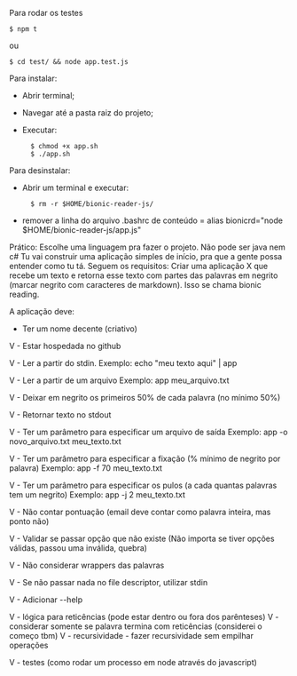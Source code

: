 Para rodar os testes

    $ npm t

ou

    $ cd test/ && node app.test.js

Para instalar:
- Abrir terminal;
- Navegar até a pasta raiz do projeto;
- Executar:
    
        $ chmod +x app.sh
        $ ./app.sh
    
Para desinstalar:
- Abrir um terminal e executar:
        
        $ rm -r $HOME/bionic-reader-js/
        
- remover a linha do arquivo .bashrc de conteúdo = alias bionicrd="node $HOME/bionic-reader-js/app.js"










Prático:
Escolhe uma linguagem pra fazer o projeto. Não pode ser java nem c#
Tu vai construir uma aplicação simples de início, pra que a gente possa entender como tu tá. Seguem os requisitos:
Criar uma aplicação X que recebe um texto e retorna esse texto com partes das palavras em negrito (marcar negrito com caracteres de markdown). Isso se chama bionic reading.

A aplicação deve:

 - Ter um nome decente (criativo)

V - Estar hospedada no github

V - Ler a partir do stdin.
    Exemplo: echo "meu texto aqui" | app

V - Ler a partir de um arquivo
    Exemplo: app meu_arquivo.txt

V - Deixar em negrito os primeiros 50% de cada palavra (no mínimo 50%)

V - Retornar texto no stdout

V - Ter um parâmetro para especificar um arquivo de saída
    Exemplo: app -o novo_arquivo.txt meu_texto.txt

V - Ter um parâmetro para especificar a fixação (% mínimo de negrito por palavra)
    Exemplo: app -f 70 meu_texto.txt

V - Ter um parâmetro para especificar os pulos (a cada quantas palavras tem um negrito)
    Exemplo: app -j 2 meu_texto.txt

V - Não contar pontuação (email deve contar como palavra inteira, mas ponto não)

V - Validar se passar opção que não existe (Não importa se tiver opções válidas, passou uma inválida, quebra)

V - Não considerar wrappers das palavras

V - Se não passar nada no file descriptor, utilizar stdin

V - Adicionar --help

V - lógica para reticências (pode estar dentro ou fora dos parênteses)
    V - considerar somente se palavra termina com reticências (considerei o começo tbm)
    V - recursividade
     - fazer recursividade sem empilhar operações

V - testes (como rodar um processo em node através do javascript)